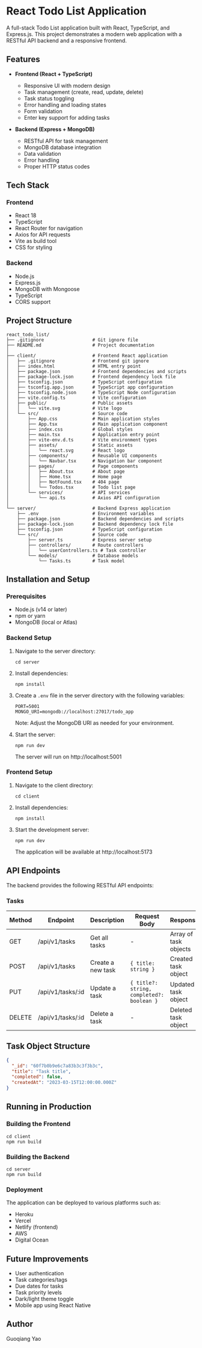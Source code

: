# React Todo List Application

A full-stack Todo List application built with React, TypeScript, and Express.js. This project demonstrates a modern web application with a RESTful API backend and a responsive frontend.

## Features

- **Frontend (React + TypeScript)**
  - Responsive UI with modern design
  - Task management (create, read, update, delete)
  - Task status toggling
  - Error handling and loading states
  - Form validation
  - Enter key support for adding tasks

- **Backend (Express + MongoDB)**
  - RESTful API for task management
  - MongoDB database integration
  - Data validation
  - Error handling
  - Proper HTTP status codes

## Tech Stack

### Frontend
- React 18
- TypeScript
- React Router for navigation
- Axios for API requests
- Vite as build tool
- CSS for styling

### Backend
- Node.js
- Express.js
- MongoDB with Mongoose
- TypeScript
- CORS support

## Project Structure

```
react_todo_list/
├── .gitignore                  # Git ignore file
├── README.md                   # Project documentation
│
├── client/                     # Frontend React application
│   ├── .gitignore              # Frontend git ignore
│   ├── index.html              # HTML entry point
│   ├── package.json            # Frontend dependencies and scripts
│   ├── package-lock.json       # Frontend dependency lock file
│   ├── tsconfig.json           # TypeScript configuration
│   ├── tsconfig.app.json       # TypeScript app configuration
│   ├── tsconfig.node.json      # TypeScript Node configuration
│   ├── vite.config.ts          # Vite configuration
│   ├── public/                 # Public assets
│   │   └── vite.svg            # Vite logo
│   └── src/                    # Source code
│       ├── App.css             # Main application styles
│       ├── App.tsx             # Main application component
│       ├── index.css           # Global styles
│       ├── main.tsx            # Application entry point
│       ├── vite-env.d.ts       # Vite environment types
│       ├── assets/             # Static assets
│       │   └── react.svg       # React logo
│       ├── components/         # Reusable UI components
│       │   └── Navbar.tsx      # Navigation bar component
│       ├── pages/              # Page components
│       │   ├── About.tsx       # About page
│       │   ├── Home.tsx        # Home page
│       │   ├── NotFound.tsx    # 404 page
│       │   └── Todos.tsx       # Todo list page
│       └── services/           # API services
│           └── api.ts          # Axios API configuration
│
└── server/                     # Backend Express application
    ├── .env                    # Environment variables
    ├── package.json            # Backend dependencies and scripts
    ├── package-lock.json       # Backend dependency lock file
    ├── tsconfig.json           # TypeScript configuration
    └── src/                    # Source code
        ├── server.ts           # Express server setup
        ├── controllers/        # Route controllers
        │   └── userControllers.ts # Task controller
        └── models/             # Database models
            └── Tasks.ts        # Task model
```

## Installation and Setup

### Prerequisites
- Node.js (v14 or later)
- npm or yarn
- MongoDB (local or Atlas)

### Backend Setup
1. Navigate to the server directory:
   ```
   cd server
   ```

2. Install dependencies:
   ```
   npm install
   ```

3. Create a `.env` file in the server directory with the following variables:
   ```
   PORT=5001
   MONGO_URI=mongodb://localhost:27017/todo_app
   ```
   Note: Adjust the MongoDB URI as needed for your environment.

4. Start the server:
   ```
   npm run dev
   ```
   The server will run on http://localhost:5001

### Frontend Setup
1. Navigate to the client directory:
   ```
   cd client
   ```

2. Install dependencies:
   ```
   npm install
   ```

3. Start the development server:
   ```
   npm run dev
   ```
   The application will be available at http://localhost:5173

## API Endpoints

The backend provides the following RESTful API endpoints:

### Tasks

| Method | Endpoint         | Description           | Request Body                  | Response                  |
|--------|------------------|-----------------------|------------------------------|---------------------------|
| GET    | /api/v1/tasks    | Get all tasks         | -                            | Array of task objects     |
| POST   | /api/v1/tasks    | Create a new task     | `{ title: string }`          | Created task object       |
| PUT    | /api/v1/tasks/:id | Update a task         | `{ title?: string, completed?: boolean }` | Updated task object |
| DELETE | /api/v1/tasks/:id | Delete a task         | -                            | Deleted task object       |

## Task Object Structure

```json
{
  "_id": "60f7b0b9e6c7a83b3c3f3b3c",
  "title": "Task title",
  "completed": false,
  "createdAt": "2023-03-15T12:00:00.000Z"
}
```

## Running in Production

### Building the Frontend
```
cd client
npm run build
```

### Building the Backend
```
cd server
npm run build
```

### Deployment
The application can be deployed to various platforms such as:
- Heroku
- Vercel
- Netlify (frontend)
- AWS
- Digital Ocean

## Future Improvements

- User authentication
- Task categories/tags
- Due dates for tasks
- Task priority levels
- Dark/light theme toggle
- Mobile app using React Native


## Author

Guoqiang Yao

